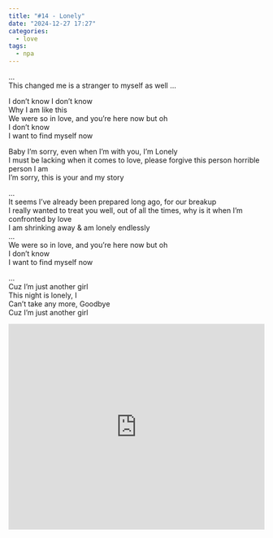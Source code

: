```yaml
---
title: "#14 - Lonely"
date: "2024-12-27 17:27"
categories:
  - love
tags:
  - npa
---
```


… \
This changed me is a stranger to myself as well …

I don’t know I don’t know \
Why I am like this \
We were so in love, and you’re here now but oh \
I don’t know \
I want to find myself now

Baby I’m sorry, even when I’m with you, I’m Lonely \
I must be lacking when it comes to love, please forgive this person horrible person I am \
I’m sorry, this is your and my story

… \
It seems I’ve already been prepared long ago, for our breakup \
I really wanted to treat you well, out of all the times, why is it when I’m confronted by love \
I am shrinking away & am lonely endlessly \
… \
We were so in love, and you’re here now but oh \
I don’t know \
I want to find myself now

… \
Cuz I’m just another girl \
This night is lonely, I \
Can’t take any more, Goodbye \
Cuz I’m just another girl

<iframe style="overflow:hidden; width:100%; height:405px" src="https://www.youtube.com/embed/gDLbScIZ3Hs?si=OxEbDpJNZbX6Il_x" frameborder="0" allow="accelerometer; autoplay; clipboard-write; encrypted-media; gyroscope; picture-in-picture" allowfullscreen></iframe>
